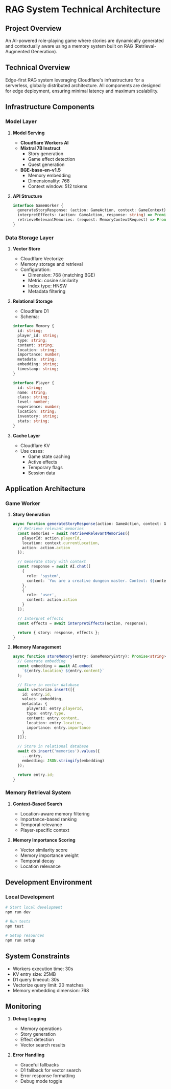 # RAG System Technical Architecture

## Project Overview
An AI-powered role-playing game where stories are dynamically generated and contextually aware using a memory system built on RAG (Retrieval-Augmented Generation).

## Technical Overview
Edge-first RAG system leveraging Cloudflare's infrastructure for a serverless, globally distributed architecture. All components are designed for edge deployment, ensuring minimal latency and maximum scalability.

## Infrastructure Components

### Model Layer
1. **Model Serving**
   - **Cloudflare Workers AI**
   - **Mixtral 7B Instruct**
     - Story generation
     - Game effect detection
     - Quest generation
   - **BGE-base-en-v1.5**
     - Memory embedding
     - Dimensionality: 768
     - Context window: 512 tokens

2. **API Structure**
   ```typescript
   interface GameWorker {
     generateStoryResponse: (action: GameAction, context: GameContext) => Promise<GameResponse>;
     interpretEffects: (action: GameAction, response: string) => Promise<GameEffect[]>;
     retrieveRelevantMemories: (request: MemoryContextRequest) => Promise<GameMemoryEntry[]>;
   }
   ```

### Data Storage Layer
1. **Vector Store**
   - Cloudflare Vectorize
   - Memory storage and retrieval
   - Configuration:
     - Dimension: 768 (matching BGE)
     - Metric: cosine similarity
     - Index type: HNSW
     - Metadata filtering

2. **Relational Storage**
   - Cloudflare D1
   - Schema:
   ```typescript
   interface Memory {
     id: string;
     player_id: string;
     type: string;
     content: string;
     location: string;
     importance: number;
     metadata: string;
     embedding: string;
     timestamp: string;
   }

   interface Player {
     id: string;
     name: string;
     class: string;
     level: number;
     experience: number;
     location: string;
     inventory: string;
     stats: string;
   }
   ```

3. **Cache Layer**
   - Cloudflare KV
   - Use cases:
     - Game state caching
     - Active effects
     - Temporary flags
     - Session data

## Application Architecture

### Game Worker
1. **Story Generation**
   ```typescript
   async function generateStoryResponse(action: GameAction, context: GameContext): Promise<GameResponse> {
     // Retrieve relevant memories
     const memories = await retrieveRelevantMemories({
       playerId: action.playerId,
       location: context.currentLocation,
       action: action.action
     });

     // Generate story with context
     const response = await AI.chat([
       {
         role: 'system',
         content: `You are a creative dungeon master. Context: ${context}`
       },
       {
         role: 'user',
         content: action.action
       }
     ]);

     // Interpret effects
     const effects = await interpretEffects(action, response);

     return { story: response, effects };
   }
   ```

2. **Memory Management**
   ```typescript
   async function storeMemory(entry: GameMemoryEntry): Promise<string> {
     // Generate embedding
     const embedding = await AI.embed(
       `${entry.location} ${entry.content}`
     );

     // Store in vector database
     await vectorize.insert([{
       id: entry.id,
       values: embedding,
       metadata: {
         playerId: entry.playerId,
         type: entry.type,
         content: entry.content,
         location: entry.location,
         importance: entry.importance
       }
     }]);

     // Store in relational database
     await db.insert('memories').values({
       ...entry,
       embedding: JSON.stringify(embedding)
     });

     return entry.id;
   }
   ```

### Memory Retrieval System
1. **Context-Based Search**
   - Location-aware memory filtering
   - Importance-based ranking
   - Temporal relevance
   - Player-specific context

2. **Memory Importance Scoring**
   - Vector similarity score
   - Memory importance weight
   - Temporal decay
   - Location relevance

## Development Environment

### Local Development
```bash
# Start local development
npm run dev

# Run tests
npm test

# Setup resources
npm run setup
```

## System Constraints
- Workers execution time: 30s
- KV entry size: 25MB
- D1 query timeout: 30s
- Vectorize query limit: 20 matches
- Memory embedding dimension: 768

## Monitoring
1. **Debug Logging**
   - Memory operations
   - Story generation
   - Effect detection
   - Vector search results

2. **Error Handling**
   - Graceful fallbacks
   - D1 fallback for vector search
   - Error response formatting
   - Debug mode toggle